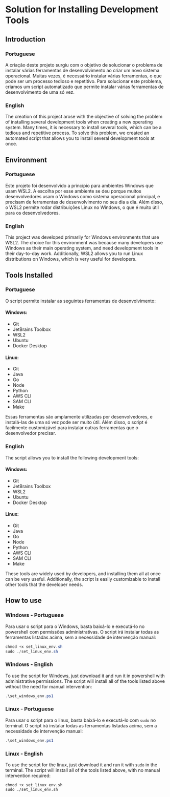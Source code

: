 # Solution for Installing Development Tools

## Introduction

### Portuguese
A criação deste projeto surgiu com o objetivo de solucionar o problema de instalar várias ferramentas de desenvolvimento ao criar um novo sistema operacional. Muitas vezes, é necessário instalar várias ferramentas, o que pode ser um processo tedioso e repetitivo. Para solucionar este problema, criamos um script automatizado que permite instalar várias ferramentas de desenvolvimento de uma só vez.

### English
The creation of this project arose with the objective of solving the problem of installing several development tools when creating a new operating system. Many times, it is necessary to install several tools, which can be a tedious and repetitive process. To solve this problem, we created an automated script that allows you to install several development tools at once.

## Environment

### Portuguese
Este projeto foi desenvolvido a princípio para ambientes Windows que usam WSL2. A escolha por esse ambiente se deu porque muitos desenvolvedores usam o Windows como sistema operacional principal, e precisam de ferramentas de desenvolvimento no seu dia a dia. Além disso, o WSL2 permite rodar distribuições Linux no Windows, o que é muito útil para os desenvolvedores.

### English
This project was developed primarily for Windows environments that use WSL2. The choice for this environment was because many developers use Windows as their main operating system, and need development tools in their day-to-day work. Additionally, WSL2 allows you to run Linux distributions on Windows, which is very useful for developers.

## Tools Installed

### Portuguese
O script permite instalar as seguintes ferramentas de desenvolvimento:

#### Windows:

- Git
- JetBrains Toolbox
- WSL2
- Ubuntu
- Docker Desktop

#### Linux:

- Git
- Java
- Go
- Node
- Python
- AWS CLI
- SAM CLI
- Make

Essas ferramentas são amplamente utilizadas por desenvolvedores, e instalá-las de uma só vez pode ser muito útil. Além disso, o script é facilmente customizável para instalar outras ferramentas que o desenvolvedor precisar.

### English
The script allows you to install the following development tools:

#### Windows:

- Git
- JetBrains Toolbox
- WSL2
- Ubuntu
- Docker Desktop

#### Linux:

- Git
- Java
- Go
- Node
- Python
- AWS CLI
- SAM CLI
- Make


These tools are widely used by developers, and installing them all at once can be very useful. Additionally, the script is easily customizable to install other tools that the developer needs.

## How to use

### Windows - Portuguese
Para usar o script para o Windows, basta baixá-lo e executá-lo no powershell com permissões administrativas. O script irá instalar todas as ferramentas listadas acima, sem a necessidade de intervenção manual:

```powershell
chmod +x set_linux_env.sh
sudo ./set_linux_env.sh
```

### Windows - English
To use the script for Windows, just download it and run it in powershell with administrative permissions. The script will install all of the tools listed above without the need for manual intervention:

```powershell
.\set_windows_env.ps1
```

### Linux - Portuguese
Para usar o script para o linux, basta baixá-lo e executá-lo com `sudo` no terminal. O script irá instalar todas as ferramentas listadas acima, sem a necessidade de intervenção manual:

```powershell
.\set_windows_env.ps1
```

### Linux - English
To use the script for the linux, just download it and run it with `sudo` in the terminal.  The script will install all of the tools listed above, with no manual intervention required:

```shell
chmod +x set_linux_env.sh
sudo ./set_linux_env.sh
```
